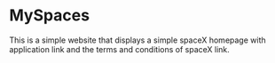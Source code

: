 # MySpaces
This is a simple website that displays a simple spaceX homepage with application link and the terms and conditions of spaceX link. 
